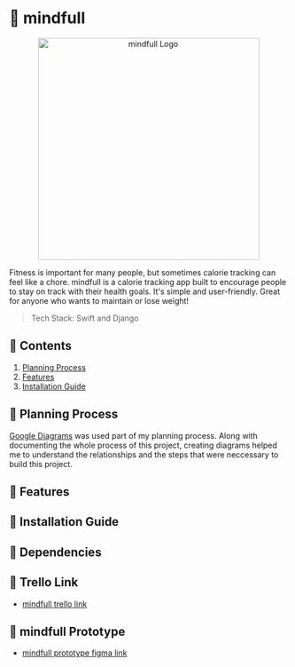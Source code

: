 # 🍎 mindfull
<p align="center">
  <img src="https://github.com/emirry/mindfull/blob/main/images/Logo.png" alt="mindfull Logo" width=400>
 </p>


Fitness is important for many people, but sometimes calorie tracking can feel like a chore. mindfull is a calorie tracking app built to encourage people to stay on track with their health goals. It's simple and user-friendly. Great for anyone who wants to maintain or lose weight!

>Tech Stack: Swift and Django

## 🍎 Contents

1. [Planning Process](#-planning-process)
2. [Features](#-features)
3. [Installation Guide](#-installation-guide)

## 🍎 Planning Process
[Google Diagrams](https://app.diagrams.net/) was used part of my planning process. Along with documenting the whole process of this project, creating diagrams helped me to understand the relationships and the steps that were neccessary to build this project. 

## 🍎 Features


## 🍎 Installation Guide

## 🍎 Dependencies


## 🍎 Trello Link
- [mindfull trello link](https://trello.com/b/D9sopo2g/ada-capstone)

## 🍎 mindfull Prototype
- [mindfull prototype figma link](https://www.figma.com/file/FbbCYgI5i6OamxKbUkkZjE/mindfull?node-id=0%3A1)
